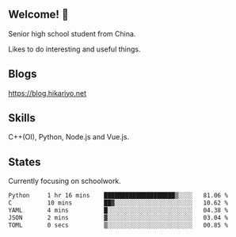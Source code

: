 ## Welcome! 👋

Senior high school student from China.

Likes to do interesting and useful things.

## Blogs

https://blog.hikariyo.net

## Skills

C++(OI), Python, Node.js and Vue.js.

## States

Currently focusing on schoolwork.

<!--START_SECTION:waka-->

```txt
Python     1 hr 16 mins    ████████████████████▒░░░░   81.06 %
C          10 mins         ██▓░░░░░░░░░░░░░░░░░░░░░░   10.62 %
YAML       4 mins          █░░░░░░░░░░░░░░░░░░░░░░░░   04.38 %
JSON       2 mins          ▓░░░░░░░░░░░░░░░░░░░░░░░░   03.04 %
TOML       0 secs          ▒░░░░░░░░░░░░░░░░░░░░░░░░   00.85 %
```

<!--END_SECTION:waka-->

